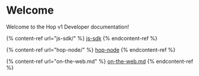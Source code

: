 # Welcome

Welcome to the Hop v1 Developer documentation!

{% content-ref url="js-sdk/" %}
[js-sdk](js-sdk/)
{% endcontent-ref %}

{% content-ref url="hop-node/" %}
[hop-node](hop-node/)
{% endcontent-ref %}

{% content-ref url="on-the-web.md" %}
[on-the-web.md](on-the-web.md)
{% endcontent-ref %}
